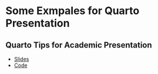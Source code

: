 # Some Exmpales for Quarto Presentation

## Quarto Tips for Academic Presentation

- [Slides](https://kazuyanagimoto.com/quarto-slides-example/code/slides/quarto_academic_tips/slides.html)
- [Code](https://github.com/nicetak/quarto-slides-example/blob/main/code/slides/quarto_academic_tips/slides.qmd)
